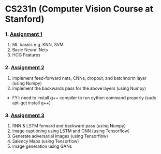 # CS231n (Computer Vision Course at Stanford)

### 1. [Assignment 1](https://cs231n.github.io/assignments2017/assignment1/)
1. ML basics e.g. KNN, SVM
2. Basic Neural Nets
3. HOG Features

### 2. [Assignment 2](https://cs231n.github.io/assignments2017/assignment2/)
1. Implement feed-forward nets, CNNs, dropout, and batchnorm layer (using Numpy)
2. Implement the backwards pass for the above layers (using Numpy)

- FYI: need to install g++ compiler to run cython command properly (sudo apt-get install g++)

### 3. [Assignment 3](https://cs231n.github.io/assignments2017/assignment3/)
1. RNN & LSTM forward and backward pass (using Numpy)
2. Image captioning using LSTM and CNN (using Tensorflow)
3. Generate adversarial images (using Tensorflow)
4. Salency Maps (using Tensorflow)
5. Image generation using GANs


